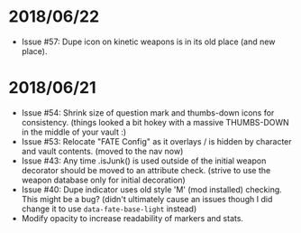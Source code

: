 # 2018/06/22
* Issue #57: Dupe icon on kinetic weapons is in its old place (and new place).

# 2018/06/21
* Issue #54: Shrink size of question mark and thumbs-down icons for consistency. (things looked a bit hokey with a massive THUMBS-DOWN in the middle of your vault :)
* Issue #53: Relocate "FATE Config" as it overlays / is hidden by character and vault contents. (moved to the nav now)
* Issue #43: Any time .isJunk() is used outside of the initial weapon decorator should be moved to an attribute check. (strive to use the weapon database only for initial decoration)
* Issue #40: Dupe indicator uses old style 'M' (mod installed) checking. This might be a bug? (didn't ultimately cause an issues though I did change it to use `data-fate-base-light` instead)
* Modify opacity to increase readability of markers and stats.
